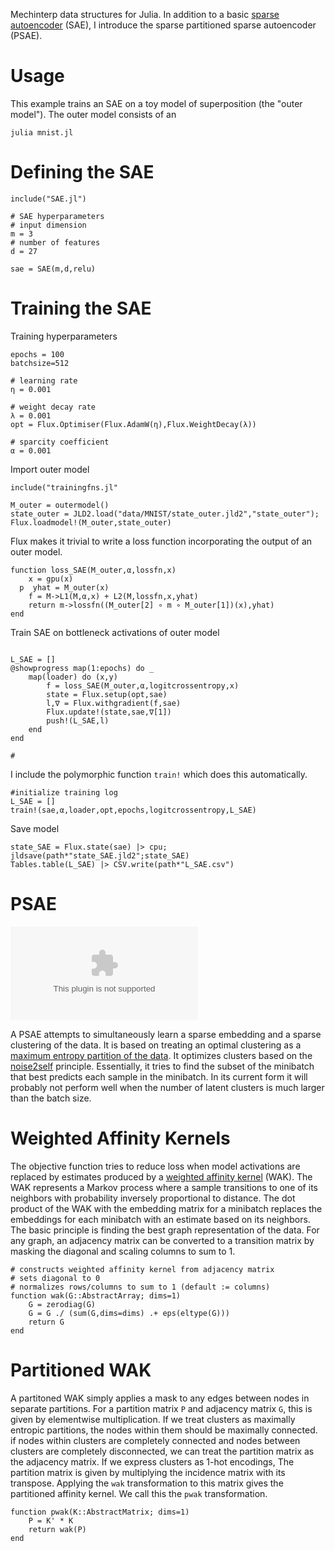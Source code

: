 Mechinterp data structures for Julia.
In addition to a basic
[sparse autoencoder](https://transformer-circuits.pub/2023/monosemantic-features/index.html#setup-autoencoder-motivation)
(SAE), I introduce the sparse partitioned sparse autoencoder (PSAE).

# Usage
This example trains an SAE on a toy model of superposition (the "outer model").
The outer model consists of an 
```{bash}
julia mnist.jl
```

# Defining the SAE

```{julia}
include("SAE.jl")

# SAE hyperparameters
# input dimension
m = 3
# number of features
d = 27

sae = SAE(m,d,relu)
```
# Training the SAE
Training hyperparameters
```{julia}
epochs = 100
batchsize=512

# learning rate
η = 0.001

# weight decay rate
λ = 0.001
opt = Flux.Optimiser(Flux.AdamW(η),Flux.WeightDecay(λ))

# sparcity coefficient
α = 0.001
```
Import outer model
```{julia}
include("trainingfns.jl"

M_outer = outermodel()
state_outer = JLD2.load("data/MNIST/state_outer.jld2","state_outer");
Flux.loadmodel!(M_outer,state_outer)
```

Flux makes it trivial to write a loss function incorporating the output of an outer model.
```{julia}
function loss_SAE(M_outer,α,lossfn,x)
    x = gpu(x)
  p  yhat = M_outer(x)
    f = M->L1(M,α,x) + L2(M,lossfn,x,yhat)
    return m->lossfn((M_outer[2] ∘ m ∘ M_outer[1])(x),yhat)
end
```

Train SAE on bottleneck activations of outer model
```{julia}

L_SAE = []
@showprogress map(1:epochs) do _
    map(loader) do (x,y)
        f = loss_SAE(M_outer,α,logitcrossentropy,x)
        state = Flux.setup(opt,sae)
        l,∇ = Flux.withgradient(f,sae)
        Flux.update!(state,sae,∇[1])
        push!(L_SAE,l)
    end
end

#
```

I include the polymorphic function `train!` which does this automatically.
```{julia}
#initialize training log
L_SAE = []
train!(sae,α,loader,opt,epochs,logitcrossentropy,L_SAE)
```

Save model
```{julia}
state_SAE = Flux.state(sae) |> cpu;
jldsave(path*"state_SAE.jld2";state_SAE)
Tables.table(L_SAE) |> CSV.write(path*"L_SAE.csv")
```

# PSAE

![flowchart](https://github.com/kewiechecki/SAE/tree/master/fig/flowchart.eps?raw=true)

A PSAE attempts to simultaneously learn a sparse embedding and a sparse clustering of the data.
It is based on treating an optimal clustering as a
[maximum entropy partition of the data](https://www.mdpi.com/1099-4300/17/1/151).
It optimizes clusters based on the [noise2self](https://arxiv.org/abs/1901.11365) principle.
Essentially, it tries to find the subset of the minibatch that best predicts each sample in the minibatch.
In its current form it will probably not perform well when the number of latent clusters is much larger than the batch size.

# Weighted Affinity Kernels
The objective function tries to reduce loss when model activations are replaced by estimates produced by a
[weighted affinity kernel](https://www.ncbi.nlm.nih.gov/pmc/articles/PMC7817019/) (WAK).
The WAK represents a Markov process where a sample transitions to one of its neighbors with probability inversely proportional to distance.
The dot product of the WAK with the embedding matrix for a minibatch replaces the embeddings for each minibatch with an estimate based on its neighbors.
The basic principle is finding the best graph representation of the data.
For any graph, an adjacency matrix can be converted to a transition matrix by masking the diagonal and scaling columns to sum to 1.
```{julia}
# constructs weighted affinity kernel from adjacency matrix
# sets diagonal to 0
# normalizes rows/columns to sum to 1 (default := columns)
function wak(G::AbstractArray; dims=1)
    G = zerodiag(G)
    G = G ./ (sum(G,dims=dims) .+ eps(eltype(G)))
    return G
end
```

# Partitioned WAK
A partitoned WAK simply applies a mask to any edges between nodes in separate partitions.
For a partition matrix `P` and adjacency matrix `G`, this is given by elementwise multiplication.
If we treat clusters as maximally entropic partitions, the nodes within them should be maximally connected.
if nodes within clusters are completely connected and nodes between clusters are completely disconnected, 
we can treat the partition matrix as the adjacency matrix.
If we express clusters as 1-hot encodings, The partition matrix is given by multiplying the incidence matrix with its transpose.
Applying the `wak` transformation to this matrix gives the partitioned affinity kernel.
We call this the `pwak` transformation.
```{julia}
function pwak(K::AbstractMatrix; dims=1)
    P = K' * K
    return wak(P)
end
```